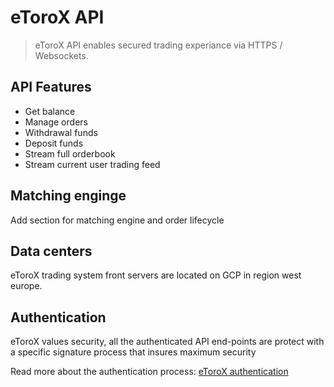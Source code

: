 
# eToroX API

> eToroX API enables secured trading experiance via HTTPS / Websockets.

## API Features
* Get balance
* Manage orders
* Withdrawal funds
* Deposit funds
* Stream full orderbook
* Stream current user trading feed

## Matching enginge
Add section for matching engine and order lifecycle

## Data centers
eToroX trading system front servers are located on GCP in region west europe. 

## Authentication
eToroX values security, all the authenticated API end-points are protect with a specific signature process that insures maximum security 

Read more about the authentication process:
[eToroX authentication](authentication)






